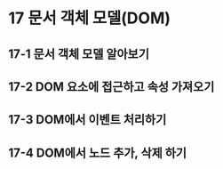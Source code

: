 # 17 문서 객체 모델(DOM)
## 17-1 문서 객체 모델 알아보기
## 17-2 DOM 요소에 접근하고 속성 가져오기
## 17-3 DOM에서 이벤트 처리하기
## 17-4 DOM에서 노드 추가, 삭제 하기